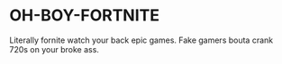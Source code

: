 # OH-BOY-FORTNITE
Literally fornite watch your back epic games. Fake gamers bouta crank 720s on your broke ass.

